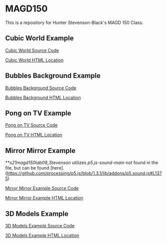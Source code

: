 # MAGD150

This is a repository for Hunter Stevenson-Black's MAGD 150 Class.

## Cubic World Example

[Cubic World Source Code](https://github.com/CVDowning/MAGD150/blob/gh-pages/s21magd150lab02_Stevenson/s21magd150lab02_Stevenson/s21magd150lab02_Stevenson/sketch.js)

[Cubic World HTML Location](https://github.com/CVDowning/MAGD150/blob/gh-pages/s21magd150lab02_Stevenson/s21magd150lab02_Stevenson/s21magd150lab02_Stevenson/index.html)


## Bubbles Background Example

[Bubbles Background Source Code](https://github.com/CVDowning/MAGD150/blob/gh-pages/s21magd150lab03_Stevenson/sketch.js)

[Bubbles Background HTML Location](https://github.com/CVDowning/MAGD150/blob/gh-pages/s21magd150lab03_Stevenson/index.html)


## Pong on TV Example

[Pong on TV Source Code](https://github.com/CVDowning/MAGD150/blob/gh-pages/s21magd150lab06_Stevenson/sketch.js)

[Pong on TV HTML Location](https://github.com/CVDowning/MAGD150/blob/gh-pages/s21magd150lab06_Stevenson/s21magd150lab06_Stevenson.html)


## Mirror Mirror Example

**_s21magd150lab09_Stevenson_ utilizes _p5.js-sound-main_ not found in the file, but can be found [here].(https://github.com/processing/p5.js/blob/1.3.1/lib/addons/p5.sound.js#L1375)

[Mirror Mirror Example Source Code](https://github.com/CVDowning/MAGD150/blob/gh-pages/s21magd150lab09_Stevenson/s19magd150lab09_Stevenson/s19magd150lab09_Stevenson/sketch.js)

[Mirror Mirror Example HTML Location](https://github.com/CVDowning/MAGD150/blob/gh-pages/s21magd150lab09_Stevenson/s19magd150lab09_Stevenson/s19magd150lab09_Stevenson/index.html)


## 3D Models Example

[3D Models Example Source Code](https://github.com/CVDowning/MAGD150/blob/gh-pages/s21magd150lab10_Stevenson/s19magd150lab10_Stevenson/s19magd150lab08_Stevenson/sketch.js)

[3D Models Example HTML Location](https://github.com/CVDowning/MAGD150/blob/gh-pages/s21magd150lab10_Stevenson/s19magd150lab10_Stevenson/s19magd150lab08_Stevenson/index.html)

